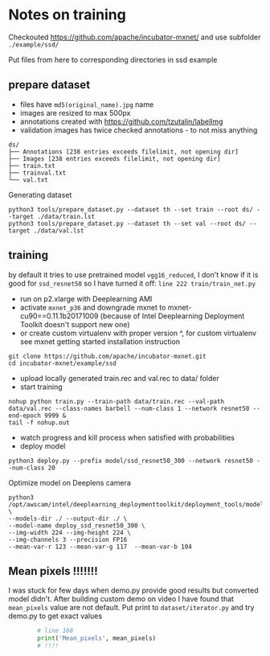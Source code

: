 # Notes on training 

Checkouted https://github.com/apache/incubator-mxnet/ and use subfolder `./example/ssd/`

Put files from here to corresponding directories in ssd example

## prepare dataset 
- files have `md5(original_name).jpg` name
- images are resized to max 500px
- annotations created with https://github.com/tzutalin/labelImg
- validation images has twice checked annotations - to not miss anything

```
ds/
├── Annotations [238 entries exceeds filelimit, not opening dir]
├── Images [238 entries exceeds filelimit, not opening dir]
├── train.txt
├── trainval.txt
└── val.txt
```
Generating dataset
```
python3 tools/prepare_dataset.py --dataset th --set train --root ds/ --target ./data/train.lst
python3 tools/prepare_dataset.py --dataset th --set val --root ds/ --target ./data/val.lst
```

## training
by default it tries to use pretrained model `vgg16_reduced`, I don't know if it is good for `ssd_resnet50` so I have turned it off: `line 222 train/train_net.py`

- run on p2.xlarge with Deeplearning AMI
- activate `mxnet_p36` and downgrade mxnet to mxnet-cu90==0.11.1b20171009 (because of Intel Deeplearning Deployment Toolkit doesn't support new one)
- or create custom virtualenv with proper version ^, for custom virtualenv see mxnet getting started installation instruction

```
git clone https://github.com/apache/incubator-mxnet.git
cd incubator-mxnet/example/ssd
```
- upload locally generated train.rec and val.rec to data/ folder 
- start training
```
nohup python train.py --train-path data/train.rec --val-path data/val.rec --class-names barbell --num-class 1 --network resnet50 --end-epoch 9999 &
tail -f nohup.out
```
- watch progress and kill process when satisfied with probabilities
- deploy model
```
python3 deploy.py --prefix model/ssd_resnet50_300 --network resnet50 --num-class 20
```

Optimize model on Deeplens camera
```
python3 /opt/awscam/intel/deeplearning_deploymenttoolkit/deployment_tools/model_optimizer/mxnet_converter/mo_mxnet_converter.py \ 
--models-dir ./ --output-dir ./ \
--model-name deploy_ssd_resnet50_300 \
--img-width 224 --img-height 224 \
--img-channels 3 --precision FP16 
--mean-var-r 123 --mean-var-g 117  --mean-var-b 104
```
## Mean pixels !!!!!!!
I was stuck for few days when demo.py provide good results but converted model didn't. After building custom demo on video I have found that `mean_pixels` value are not default. Put print to `dataset/iterator.py` and try demo.py to get exact values
```python
        # line 168
        print('Mean_pixels', mean_pixels)
        # !!!! 
```

